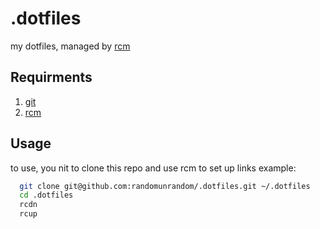 .dotfiles
=========

my dotfiles, managed by [rcm](https://github.com/thoughtbot/rcm)

Requirments
-----------
1. [git](https://git-scm.com/book/en/v2/Getting-Started-Installing-Git)
1. [rcm](https://github.com/thoughtbot/rcm#installation)

Usage
-----
to use, you nit to clone this repo and use rcm to set up links
example:
```sh
  git clone git@github.com:randomunrandom/.dotfiles.git ~/.dotfiles
  cd .dotfiles
  rcdn
  rcup
```
